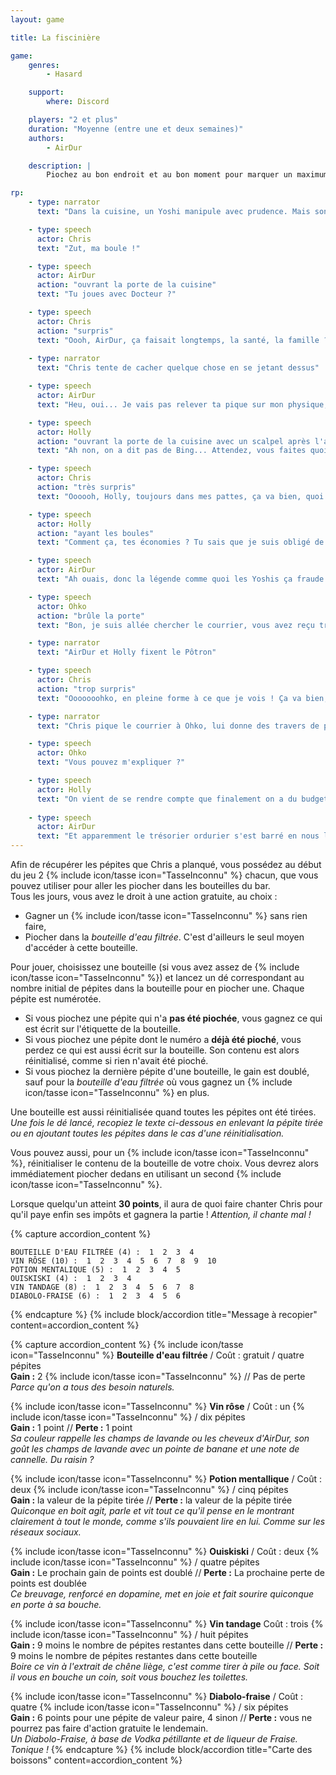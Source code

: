 ```yaml
---
layout: game

title: La fiscinière

game:
    genres:
        - Hasard

    support:
        where: Discord

    players: "2 et plus"
    duration: "Moyenne (entre une et deux semaines)"
    authors:
        - AirDur

    description: |
        Piochez au bon endroit et au bon moment pour marquer un maximum de points !

rp:
    - type: narrator
      text: "Dans la cuisine, un Yoshi manipule avec prudence. Mais son nez lui cache la vue"

    - type: speech
      actor: Chris
      text: "Zut, ma boule !"

    - type: speech
      actor: AirDur
      action: "ouvrant la porte de la cuisine"
      text: "Tu joues avec Docteur ?"

    - type: speech
      actor: Chris
      action: "surpris"
      text: "Oooh, AirDur, ça faisait longtemps, la santé, la famille ? T'as pas pris du muscle ? Ça te va bien - AH"
      
    - type: narrator
      text: "Chris tente de cacher quelque chose en se jetant dessus"  

    - type: speech
      actor: AirDur
      text: "Heu, oui... Je vais pas relever ta pique sur mon physique, j'ai effectivement pas pu faire d'exercice récemment puisque monsieur me fait faire le SAV chaque fois qu'un client enragé déboule."

    - type: speech
      actor: Holly
      action: "ouvrant la porte de la cuisine avec un scalpel après l'avoir anesthésiée"
      text: "Ah non, on a dit pas de Bing... Attendez, vous faites quoi avec la caisse à bouteilles et... Ce sont des pépites d'or ?"

    - type: speech
      actor: Chris
      action: "très surpris"
      text: "Oooooh, Holly, toujours dans mes pattes, ça va bien, quoi de huit - de neuf pardon ? Moi, absolument rien. Je ne mets absolument pas mes économies créées en faisant fondre nos fonds de caisse dans des bouteilles, tu serais pas un peu maboule ?"

    - type: speech
      actor: Holly
      action: "ayant les boules"
      text: "Comment ça, tes économies ? Tu sais que je suis obligé de mettre de mes fonds personnels tous les matins au cas-où l'inspection vient nous contrôler ?"

    - type: speech
      actor: AirDur
      text: "Ah ouais, donc la légende comme quoi les Yoshis ça fraude le FISC est fausse, en fait c'est pire. Bon, arrête tes bêtises et raboule"

    - type: speech
      actor: Ohko
      action: "brûle la porte"
      text: "Bon, je suis allée chercher le courrier, vous avez reçu trois lettres : un P, un Q et un R, un prospectus pour un bar à eau et une relance des impôts."

    - type: narrator
      text: "AirDur et Holly fixent le Pôtron"

    - type: speech
      actor: Chris
      action: "trop surpris"
      text: "Ooooooohko, en pleine forme à ce que je vois ! Ça va bien, la famille, les amis, la Suisse, tout ça ? Tu sais que les portes ça pousse pas sur les arbres ? Je t'enverrai un RIB. BON, faut que j'y aille, j'ai un ami qui m'invite à faire un Monopoly chez lui, salut salut..."

    - type: narrator
      text: "Chris pique le courrier à Ohko, lui donne des travers de porc caramélisés puis part en courant"

    - type: speech
      actor: Ohko
      text: "Vous pouvez m'expliquer ?"

    - type: speech
      actor: Holly
      text: "On vient de se rendre compte que finalement on a du budget."
      
    - type: speech
      actor: AirDur
      text: "Et apparemment le trésorier ordurier s'est barré en nous laissant une barre. Champagne ?"
---
```


Afin de récupérer les pépites que Chris a planqué, vous possédez au début du jeu 2 {% include icon/tasse icon="TasseInconnu" %} chacun, que vous pouvez utiliser pour aller les piocher dans les bouteilles du bar.  
Tous les jours, vous avez le droit à une action gratuite, au choix : 
- Gagner un {% include icon/tasse icon="TasseInconnu" %} sans rien faire,
- Piocher dans la *bouteille d'eau filtrée*. C'est d'ailleurs le seul moyen d'accéder à cette bouteille.

Pour jouer, choisissez une bouteille (si vous avez assez de {% include icon/tasse icon="TasseInconnu" %}) et lancez un dé correspondant au nombre initial de pépites dans la bouteille pour en piocher une. Chaque pépite est numérotée.  
- Si vous piochez une pépite qui n'a **pas été piochée**, vous gagnez ce qui est écrit sur l'étiquette de la bouteille. 
- Si vous piochez une pépite dont le numéro a **déjà été pioché**, vous perdez ce qui est aussi écrit sur la bouteille. Son contenu est alors réinitialisé, comme si rien n'avait été pioché.
- Si vous piochez la dernière pépite d'une bouteille, le gain est doublé, sauf pour la *bouteille d'eau filtrée* où vous gagnez un {% include icon/tasse icon="TasseInconnu" %} en plus.

Une bouteille est aussi réinitialisée quand toutes les pépites ont été tirées.  
*Une fois le dé lancé, recopiez le texte ci-dessous en enlevant la pépite tirée ou en ajoutant toutes les pépites dans le cas d'une réinitialisation.*

Vous pouvez aussi, pour un {% include icon/tasse icon="TasseInconnu" %}, réinitialiser le contenu de la bouteille de votre choix. Vous devrez alors immédiatement piocher dedans en utilisant un second {% include icon/tasse icon="TasseInconnu" %}.

Lorsque quelqu'un atteint **30 points**, il aura de quoi faire chanter Chris pour qu'il paye enfin ses impôts et gagnera la partie ! *Attention, il chante mal !*

{% capture accordion_content %}
```
BOUTEILLE D'EAU FILTRÉE (4) :  1  2  3  4  
VIN RÔSE (10) :  1  2  3  4  5  6  7  8  9  10  
POTION MENTALIQUE (5) :  1  2  3  4  5  
OUISKISKI (4) :  1  2  3  4  
VIN TANDAGE (8) :  1  2  3  4  5  6  7  8  
DIABOLO-FRAISE (6) :  1  2  3  4  5  6
```
{% endcapture %}
{% include block/accordion title="Message à recopier" content=accordion_content %}

{% capture accordion_content %}
{% include icon/tasse icon="TasseInconnu" %} **Bouteille d'eau filtrée** / Coût : gratuit / quatre pépites  
**Gain :** 2 {% include icon/tasse icon="TasseInconnu" %} // Pas de perte  
*Parce qu'on a tous des besoin naturels.*  

{% include icon/tasse icon="TasseInconnu" %} **Vin rôse** / Coût : un {% include icon/tasse icon="TasseInconnu" %} / dix pépites  
**Gain :** 1 point // **Perte :** 1 point  
*Sa couleur rappelle les champs de lavande ou les cheveux d'AirDur, son goût les champs de lavande avec un pointe de banane et une note de cannelle. Du raisin ?*  

{% include icon/tasse icon="TasseInconnu" %} **Potion mentallique**  / Coût : deux {% include icon/tasse icon="TasseInconnu" %} / cinq pépites  
**Gain :** la valeur de la pépite tirée // **Perte :** la valeur de la pépite tirée  
*Quiconque en boit agit, parle et vit tout ce qu'il pense en le montrant clairement à tout le monde, comme s'ils pouvaient lire en lui. Comme sur les réseaux sociaux.*  

{% include icon/tasse icon="TasseInconnu" %} **Ouiskiski** / Coût : deux {% include icon/tasse icon="TasseInconnu" %} / quatre pépites  
**Gain :** Le prochain gain de points est doublé // **Perte :** La prochaine perte de points est doublée  
*Ce breuvage, renforcé en dopamine, met en joie et fait sourire quiconque en porte à sa bouche.*  

{% include icon/tasse icon="TasseInconnu" %} **Vin tandage** Coût : trois {% include icon/tasse icon="TasseInconnu" %} / huit pépites  
**Gain :** 9 moins le nombre de pépites restantes dans cette bouteille // **Perte :** 9 moins le nombre de pépites restantes dans cette bouteille  
*Boire ce vin à l'extrait de chêne liège, c'est comme tirer à pile ou face. Soit il vous en bouche un coin, soit vous bouchez les toilettes.*  

{% include icon/tasse icon="TasseInconnu" %} **Diabolo-fraise** / Coût : quatre {% include icon/tasse icon="TasseInconnu" %} / six pépites  
**Gain :** 6 points pour une pépite de valeur paire, 4 sinon // **Perte :** vous ne pourrez pas faire d'action gratuite le lendemain.  
*Un Diabolo-Fraise, à base de Vodka pétillante et de liqueur de Fraise. Tonique !*
{% endcapture %}
{% include block/accordion title="Carte des boissons" content=accordion_content %}
